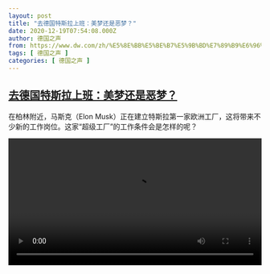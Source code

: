 ```yaml
---
layout: post
title: "去德国特斯拉上班：美梦还是恶梦？"
date: 2020-12-19T07:54:08.000Z
author: 德国之声
from: https://www.dw.com/zh/%E5%8E%BB%E5%BE%B7%E5%9B%BD%E7%89%B9%E6%96%AF%E6%8B%89%E4%B8%8A%E7%8F%AD%EF%BC%9A%E7%BE%8E%E6%A2%A6%E8%BF%98%E6%98%AF%E6%81%B6%E6%A2%A6%EF%BC%9F/a-55976789
tags: [ 德国之声 ]
categories: [ 德国之声 ]
---
```

<!--1608364448000-->
[去德国特斯拉上班：美梦还是恶梦？](https://www.dw.com/zh/%E5%8E%BB%E5%BE%B7%E5%9B%BD%E7%89%B9%E6%96%AF%E6%8B%89%E4%B8%8A%E7%8F%AD%EF%BC%9A%E7%BE%8E%E6%A2%A6%E8%BF%98%E6%98%AF%E6%81%B6%E6%A2%A6%EF%BC%9F/a-55976789)
------

<div>
<p>在柏林附近，马斯克（Elon Musk）正在建立特斯拉第一家欧洲工厂，这将带来不少新的工作岗位。这家“超级工厂”的工作条件会是怎样的呢？</small></p><video src="https://tvdownloaddw-a.akamaihd.net/dwtv_video/flv/vdt_zh/2020/bchi201217_001_a7b4bbchi_201217_tesla_sd_sor.mp4" controls style="width:100%"></video>
</div>
